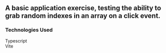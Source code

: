 ## A basic application exercise, testing the ability to grab random indexes in an array on a click event.  

### Technologies Used  
Typescript  
Vite  